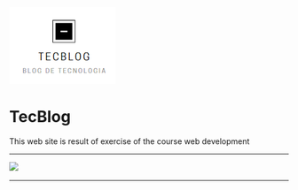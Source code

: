 <img algin="center" src="Tecblog\imagens-readme\logo.png">

<h1 algin="center">TecBlog</h1>

<p algin="center"> This web site is result of exercise of the course web development
</p>
<hr>
<di algin="center">
    <img src="Tecblog\imagens-readme\tecblog.gif">
</div>
<hr>
